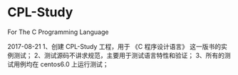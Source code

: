 # CPL-Study
For The C Programming Language

2017-08-21 
1、创建 CPL-Study 工程，用于 《C 程序设计语言》 这一版书的实例测试；
2、测试源码不讲求规范，主要用于测试语言特性和验证；
3、所有的测试用例均在 centos6.0 上运行测试；
